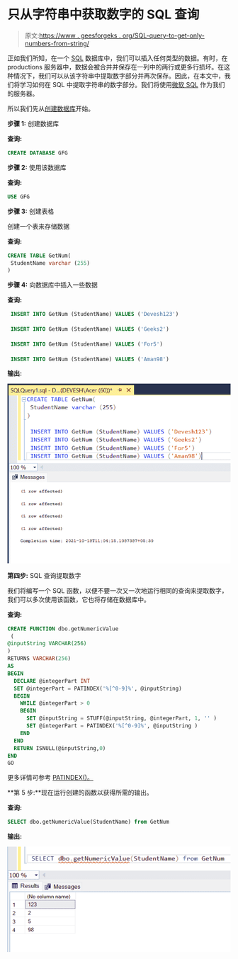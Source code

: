 # 只从字符串中获取数字的 SQL 查询

> 原文:[https://www . geesforgeks . org/SQL-query-to-get-only-numbers-from-string/](https://www.geeksforgeeks.org/sql-query-to-get-only-numbers-from-a-string/)

正如我们所知，在一个 [SQL](https://www.geeksforgeeks.org/structured-query-language/) 数据库中，我们可以插入任何类型的数据。有时，在 productions 服务器中，数据会被合并并保存在一列中的两行或更多行损坏。在这种情况下，我们可以从该字符串中提取数字部分并再次保存。因此，在本文中，我们将学习如何在 SQL 中提取字符串的数字部分。我们将使用[微软 SQL](https://www.geeksforgeeks.org/introduction-of-ms-sql-server/#:~:text=Microsoft%20SQL%20Server%20or%20MS,marketed%20by%20the%20Microsoft%20company.) 作为我们的服务器。

所以我们先从[创建数据库](https://www.geeksforgeeks.org/create-database-in-ms-sql-server/)开始。

**步骤 1:** 创建数据库

**查询:**

```sql
CREATE DATABASE GFG
```

**步骤 2:** 使用该数据库

**查询:**

```sql
USE GFG
```

**步骤 3:** 创建表格

创建一个表来存储数据

**查询:**

```sql
CREATE TABLE GetNum(
 StudentName varchar (255)
)

```

**步骤 4:** 向数据库中插入一些数据

**查询:**

```sql
 INSERT INTO GetNum (StudentName) VALUES ('Devesh123')

 INSERT INTO GetNum (StudentName) VALUES ('Geeks2')

 INSERT INTO GetNum (StudentName) VALUES ('For5')

 INSERT INTO GetNum (StudentName) VALUES ('Aman98')
```

**输出:**

![](img/44aa20118251dce765ed3e4e38a66a5e.png)

**第四步:** SQL 查询提取数字

我们将编写一个 SQL 函数，以便不要一次又一次地运行相同的查询来提取数字，我们可以多次使用该函数，它也将存储在数据库中。

**查询:**

```sql
CREATE FUNCTION dbo.getNumericValue
 (
@inputString VARCHAR(256)
)
RETURNS VARCHAR(256)
AS
BEGIN
  DECLARE @integerPart INT
  SET @integerPart = PATINDEX('%[^0-9]%', @inputString)
  BEGIN
    WHILE @integerPart > 0
    BEGIN
      SET @inputString = STUFF(@inputString, @integerPart, 1, '' )
      SET @integerPart = PATINDEX('%[^0-9]%', @inputString )
    END
  END
  RETURN ISNULL(@inputString,0)
END
GO
```

更多详情可参考 [PATINDEX()。](https://www.geeksforgeeks.org/sql-server-patindex-function/)

**第 5 步:**现在运行创建的函数以获得所需的输出。

**查询:**

```sql
SELECT dbo.getNumericValue(StudentName) from GetNum
```

**输出:**

![](img/5c7ff949655d9579ecc82b1c763e37b1.png)